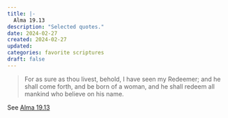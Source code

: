 ```yaml
---
title: |-
  Alma 19.13
description: "Selected quotes."
date: 2024-02-27
created: 2024-02-27
updated: 
categories: favorite scriptures
draft: false
---
```


> For as sure as thou livest, behold, I have seen my Redeemer; and he shall come forth, and be born of a woman, and he shall redeem all mankind who believe on his name.

See [Alma 19.13](https://www.churchofjesuschrist.org/study/scriptures/bofm/alma/19?id=p13&lang=eng#p13)